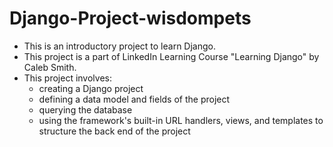 # Django-Project-wisdompets

* This is an introductory project to learn Django.
* This project is a part of LinkedIn Learning Course "Learning Django" by Caleb Smith.
* This project involves:
   * creating a Django project
   * defining a data model and fields of the project
   * querying the database
   * using the framework's built-in URL handlers, views, and templates to structure the back end of the project
